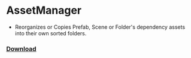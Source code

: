 # AssetManager
- Reorganizes or Copies Prefab, Scene or Folder's dependency assets into their own sorted folders.
### [Download](https://github.com/Neuru5278/AssetManager/releases/download/v1.0.1/AssetManager_v1.0.1.unitypackage)
